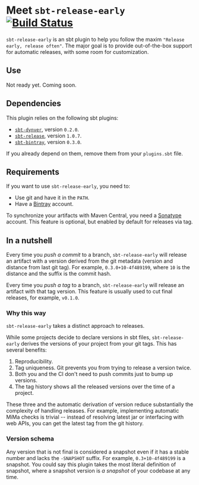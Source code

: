 # Meet `sbt-release-early` [![Build Status](https://platform-ci.scala-lang.org/api/badges/scalacenter/sbt-release-early/status.svg)](https://platform-ci.scala-lang.org/scalacenter/sbt-release-early)

`sbt-release-early` is an sbt plugin to help you follow the maxim
`"Release early, release often"`. The major goal is to provide out-of-the-box
support for automatic releases, with some room for customization.

## Use

Not ready yet. Coming soon.

## Dependencies

This plugin relies on the following sbt plugins:

* [`sbt-dynver`](https://github.com/dwijnand/sbt-dynver), version `0.2.0`.
* [`sbt-release`](https://github.com/sbt/sbt-release), version `1.0.7`.
* [`sbt-bintray`](https://github.com/sbt/sbt-bintray), version `0.3.0`.

If you already depend on them, remove them from your `plugins.sbt` file.

## Requirements

If you want to use `sbt-release-early`, you need to:
  
* Use git and have it in the `PATH`.
* Have a [Bintray](https://github.com/sbt/sbt-bintray) account.
 
To synchronize your artifacts with Maven Central, you need a [Sonatype](https://www.sonatype.com/)
account. This feature is optional, but enabled by default for releases via tag.

## In a nutshell

Every time you *push a commit* to a branch, `sbt-release-early` will release an
artifact with a version derived from the git metadata (version and distance from
last git tag). For example, `0.3.0+10-4f489199`, where `10` is the distance
and the suffix is the commit hash.

Every time you *push a tag* to a branch, `sbt-release-early` will release an
artifact with that tag version. This feature is usually used to cut final releases,
for example, `v0.1.0`.

### Why this way

`sbt-release-early` takes a distinct approach to releases.

While some projects decide to declare versions in sbt files, `sbt-release-early`
derives the versions of your project from your git tags. This has several benefits:

1. Reproducibility.
2. Tag uniqueness. Git prevents you from trying to release a version twice.
3. Both you and the CI don't need to push commits just to bump up versions.
4. The tag history shows all the released versions over the time of a project.

These three and the automatic derivation of version reduce substantially the complexity
of handling releases. For example, implementing automatic MiMa checks is trivial --
instead of resolving latest jar or interfacing with web APIs, you can get the
latest tag from the git history.

### Version schema

Any version that is not final is considered a snapshot even if it has a stable
number and lacks the `-SNAPSHOT` suffix. For example, `0.3+10-4f489199` is a
snapshot. You could say this plugin takes the most literal definition of snapshot,
where a snapshot version is *a snapshot* of your codebase at any
time.

